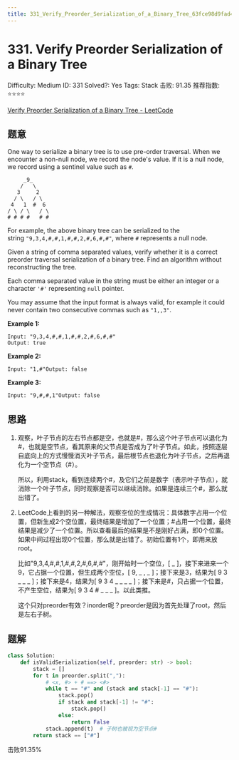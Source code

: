 ```yaml
---
title: 331_Verify_Preorder_Serialization_of_a_Binary_Tree_63fce98d9fad4c6da64b78240cc4988e
---
```


# 331. Verify Preorder Serialization of a Binary Tree

Difficulty: Medium
ID: 331
Solved?: Yes
Tags: Stack
击败: 91.35
推荐指数: ⭐⭐⭐⭐

[Verify Preorder Serialization of a Binary Tree - LeetCode](https://leetcode.com/problems/verify-preorder-serialization-of-a-binary-tree/)

## 题意

One way to serialize a binary tree is to use pre-order traversal. When we encounter a non-null node, we record the node's value. If it is a null node, we record using a sentinel value such as `#`.

```
     _9_
    /   \
   3     2
  / \   / \
 4   1  #  6
/ \ / \   / \
# # # #   # #

```

For example, the above binary tree can be serialized to the string `"9,3,4,#,#,1,#,#,2,#,6,#,#"`, where `#` represents a null node.

Given a string of comma separated values, verify whether it is a correct preorder traversal serialization of a binary tree. Find an algorithm without reconstructing the tree.

Each comma separated value in the string must be either an integer or a character `'#'` representing `null` pointer.

You may assume that the input format is always valid, for example it could never contain two consecutive commas such as `"1,,3"`.

**Example 1:**

```
Input: "9,3,4,#,#,1,#,#,2,#,6,#,#"
Output: true
```

**Example 2:**

```
Input: "1,#"Output: false
```

**Example 3:**

```
Input: "9,#,#,1"Output: false
```

## 思路

1. 观察，叶子节点的左右节点都是空，也就是#，那么这个叶子节点可以退化为#，也就是空节点，看其原来的父节点是否成为了叶子节点。如此，按照逐层自底向上的方式慢慢消灭叶子节点，最后根节点也退化为叶子节点，之后再退化为一个空节点（#）。
    
    所以，利用stack，看到连续两个#，及它们之前是数字（表示叶子节点），就消除一个叶子节点，同时观察是否可以继续消除。如果是连续三个#，那么就出错了。
    
2. LeetCode上看到的另一种解法，观察空位的生成情况：具体数字占用一个位置，但新生成2个空位置，最终结果是增加了一个位置；#占用一个位置，最终结果是减少了一个位置。所以查看最后的结果是不是刚好占满，即0个位置。如果中间过程出现0个位置，那么就是出错了。初始位置有1个，即用来放root。
    
    比如"9,3,4,#,#,1,#,#,2,#,6,#,#"，刚开始时一个空位，[ _ ]，接下来进来一个9，它占据一个位置，但生成两个空位，[ 9, _ , _ ]；接下来是3，结果为[ 9 3 _ _ _ ]；接下来是4，结果为[ 9 3 4 _ _ _ _ ]；接下来是#，只占据一个位置，不产生空位，结果为[ 9 3 4 # _ _ _ ]。以此类推。 
    
    这个只对preorder有效？inorder呢？preorder是因为首先处理了root，然后是左右子树。
    

## 题解

```python
class Solution:
    def isValidSerialization(self, preorder: str) -> bool:
        stack = []
        for t in preorder.split(","):
            # <x, #> + # ==> <#>
            while t == "#" and (stack and stack[-1] == "#"):
                stack.pop()
                if stack and stack[-1] != "#":
                    stack.pop()
                else:
                    return False
            stack.append(t)  # 子树也被视为空节点#
        return stack == ["#"]
```

击败91.35%